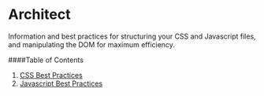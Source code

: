 # Architect

Information and best practices for structuring your CSS and Javascript files, and manipulating the DOM for maximum efficiency.

####Table of Contents

1. [CSS Best Practices](https://github.com/heron2014/Architect/blob/master/css-best-practices.md)
2. [Javascript Best Practices](https://github.com/heron2014/Architect/blob/master/javascript-best-practices.md)
